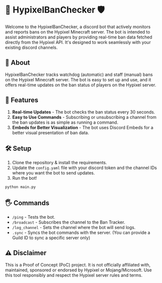 # 🏰 HypixelBanChecker 🛡️

Welcome to the HypixelBanChecker, a discord bot that actively monitors and reports bans on the Hypixel Minecraft server. The bot is intended to assist administrators and players by providing real-time ban data fetched directly from the Hypixel API. It's designed to work seamlessly with your existing discord channels.

## 📖 About

HypixelBanChecker tracks watchdog (automatic) and staff (manual) bans on the Hypixel Minecraft server. The bot is easy to set up and use, and it offers real-time updates on the ban status of players on the Hypixel server.

## 🚀 Features

1. **Real-time Updates** - The bot checks the ban status every 30 seconds.
2. **Easy to Use Commands** - Subscribing or unsubscribing a channel from the ban updates is as simple as running a command.
3. **Embeds for Better Visualization** - The bot uses Discord Embeds for a better visual presentation of ban data.

## 🛠️ Setup

1. Clone the repository & install the requirements.
2. Update the `config.yaml` file with your discord token and the channel IDs where you want the bot to send updates.
3. Run the bot!

```bash
python main.py
```

## 🖐️ Commands

- `/ping` - Tests the bot.
- `/broadcast` - Subscribes the channel to the Ban Tracker.
- `/log_channel` - Sets the channel where the bot will send logs.
- `.sync` - Syncs the bot commands with the server. (You can provide a Guild ID to sync a specific server only)

## ⚠️ Disclaimer

This is a Proof of Concept (PoC) project. It is not officially affiliated with, maintained, sponsored or endorsed by Hypixel or Mojang/Microsoft. Use this tool responsibly and respect the Hypixel server rules and terms.
